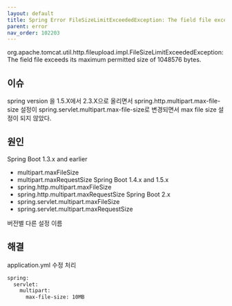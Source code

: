 ```yaml
---
layout: default
title: Spring Error FileSizeLimitExceededException: The field file exceeds its maximum permitted size of 1048576 bytes
parent: error
nav_order: 102203
---
```


org.apache.tomcat.util.http.fileupload.impl.FileSizeLimitExceededException: The field file exceeds its maximum permitted size of 1048576 bytes.

## 이슈
spring version 을 1.5.X에서 2.3.X으로 올리면서 spring.http.multipart.max-file-size 설정이 spring.servlet.multipart.max-file-size로 변경되면서 max file size 설정이 되지 않았다.

## 원인
Spring Boot 1.3.x and earlier
* multipart.maxFileSize
* multipart.maxRequestSize
  Spring Boot 1.4.x and 1.5.x
* spring.http.multipart.maxFileSize
* spring.http.multipart.maxRequestSize
  Spring Boot 2.x
* spring.servlet.multipart.maxFileSize
* spring.servlet.multipart.maxRequestSize

버전별 다른 설정 이름

## 해결
application.yml 수정 처리
```html
spring:
  servlet:
    multipart:
      max-file-size: 10MB

```
